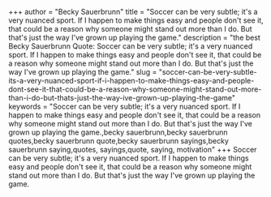 +++
author = "Becky Sauerbrunn"
title = "Soccer can be very subtle; it's a very nuanced sport. If I happen to make things easy and people don't see it, that could be a reason why someone might stand out more than I do. But that's just the way I've grown up playing the game."
description = "the best Becky Sauerbrunn Quote: Soccer can be very subtle; it's a very nuanced sport. If I happen to make things easy and people don't see it, that could be a reason why someone might stand out more than I do. But that's just the way I've grown up playing the game."
slug = "soccer-can-be-very-subtle-its-a-very-nuanced-sport-if-i-happen-to-make-things-easy-and-people-dont-see-it-that-could-be-a-reason-why-someone-might-stand-out-more-than-i-do-but-thats-just-the-way-ive-grown-up-playing-the-game"
keywords = "Soccer can be very subtle; it's a very nuanced sport. If I happen to make things easy and people don't see it, that could be a reason why someone might stand out more than I do. But that's just the way I've grown up playing the game.,becky sauerbrunn,becky sauerbrunn quotes,becky sauerbrunn quote,becky sauerbrunn sayings,becky sauerbrunn saying,quotes, sayings,quote, saying, motivation"
+++
Soccer can be very subtle; it's a very nuanced sport. If I happen to make things easy and people don't see it, that could be a reason why someone might stand out more than I do. But that's just the way I've grown up playing the game.
